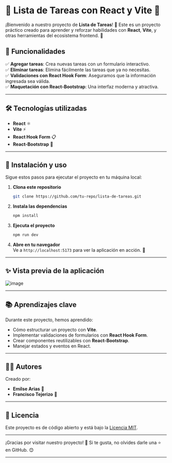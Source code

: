 # 📝 Lista de Tareas con React y Vite 🚀

¡Bienvenido a nuestro proyecto de **Lista de Tareas**! 🎯 Este es un proyecto práctico creado para aprender y reforzar habilidades con **React**, **Vite**, y otras herramientas del ecosistema frontend. 🎉

## 🚀 Funcionalidades

✅ **Agregar tareas**: Crea nuevas tareas con un formulario interactivo.  
✅ **Eliminar tareas**: Elimina fácilmente las tareas que ya no necesitas.  
✅ **Validaciones con React Hook Form**: Aseguramos que la información ingresada sea válida.  
✅ **Maquetación con React-Bootstrap**: Una interfaz moderna y atractiva.  

---

## 🛠️ Tecnologías utilizadas

- **React** ⚛️
- **Vite** ⚡
- **React Hook Form** 📋
- **React-Bootstrap** 🎨

---

## 🚀 Instalación y uso

Sigue estos pasos para ejecutar el proyecto en tu máquina local:

1. **Clona este repositorio**  
   ```bash
   git clone https://github.com/tu-repo/lista-de-tareas.git
   ```

2. **Instala las dependencias**  
   ```bash
   npm install
   ```

3. **Ejecuta el proyecto**  
   ```bash
   npm run dev
   ```

4. **Abre en tu navegador**  
   Ve a `http://localhost:5173` para ver la aplicación en acción. 🎉

---

## ✨ Vista previa de la aplicación

![image](https://github.com/user-attachments/assets/7d95ff82-90d9-4866-9de1-3af6c758c1fc)

---

## 📚 Aprendizajes clave

Durante este proyecto, hemos aprendido:  
- Cómo estructurar un proyecto con **Vite**.  
- Implementar validaciones de formularios con **React Hook Form**.  
- Crear componentes reutilizables con **React-Bootstrap**.  
- Manejar estados y eventos en React.  

---

## 🧑‍💻 Autores

Creado por:  
- **Emilse Arias** 🌟  
- **Francisco Tejerizo** 🚀  

---

## 📜 Licencia

Este proyecto es de código abierto y está bajo la [Licencia MIT](LICENSE).

---

¡Gracias por visitar nuestro proyecto! 🌟 Si te gusta, no olvides darle una ⭐ en GitHub. 😊

--- 
